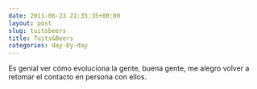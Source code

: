 ```yaml
---
date: 2011-06-23 22:35:35+00:00
layout: post
slug: tuitsbeers
title: Tuits&Beers
categories: day-by-day
---
```


Es genial ver cómo evoluciona la gente, buena gente, me alegro volver a retomar el contacto en persona con ellos.

